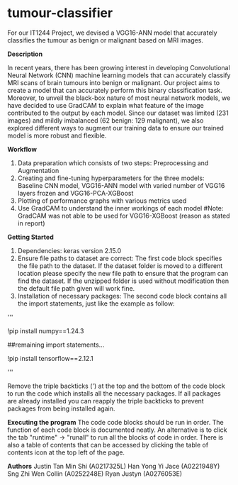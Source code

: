 # tumour-classifier
For our IT1244 Project, we devised a VGG16-ANN model that accurately classifies the tumour as benign or malignant based on MRI images.

**Description**

In recent years, there has been growing interest in developing Convolutional Neural Network (CNN) machine learning models that can accurately classify MRI scans of brain tumours into benign or malignant. Our project aims to create a model that can accurately perform this binary classification task. Moreover, to unveil the black-box nature of most neural network models, we have decided to use GradCAM to explain what feature of the image contributed to the output by each model. Since our dataset was limited (231 images) and mildly imbalanced (62 benign: 129 malignant), we also explored different ways to augment our training data to ensure our trained model is more robust and flexible.

**Workflow**
1. Data preparation which consists of two steps: Preprocessing and Augmentation
2. Creating and fine-tuning hyperparameters for the three models: Baseline CNN model, VGG16-ANN model with varied number of VGG16 layers frozen and VGG16-PCA-XGBoost
3. Plotting of performance graphs with various metrics used
4. Use GradCAM to understand the inner workings of each model
#Note: GradCAM was not able to be used for VGG16-XGBoost (reason as stated in report)

**Getting Started**
1. Dependencies: keras version 2.15.0
2. Ensure file paths to dataset are correct: The first code block specifies the file path to the dataset. If the dataset folder is moved to a different location please specify the new file path to ensure that the program can find the dataset. If the unzipped folder is used without modification then the default file path given will work fine.
3. Installation of necessary packages: The second code block contains all the import statements, just like the example as follow:

'''

!pip install numpy==1.24.3

##remaining import statements...

!pip install tensorflow==2.12.1

'''

Remove the triple backticks (') at the top and the bottom of the code block to run the code which installs all the necessary packages. If all packages are already installed you can reapply the triple backticks to prevent packages from being installed again.

**Executing the program**
The code code blocks should be run in order. The function of each code block is documented neatly. An alternative is to click the tab "runtime" -> "runall" to run all the blocks of code in order. There is also a table of contents that can be accessed by clicking the table of contents icon at the top left of the page.

**Authors**
Justin Tan Min Shi (A0217325L)
Han Yong Yi Jace (A0221948Y)
Sng Zhi Wen Collin (A0252248E)
Ryan Justyn (A0276053E)
